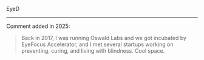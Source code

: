 EyeD

---

Comment added in 2025:

> Back in 2017, I was running Oswald Labs and we got incubated by EyeFocus Accelerator, and I met several startups working on preventing, curing, and living with blindness. Cool space.
